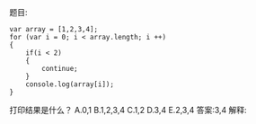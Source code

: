 题目:

    var array = [1,2,3,4];
    for (var i = 0; i < array.length; i ++)
    {
        if(i < 2)
        {
            continue;
        }
        console.log(array[i]);
    }
打印结果是什么？
A.0,1
B.1,2,3,4
C.1,2
D.3,4
E.2,3,4
答案:3,4
解释:
